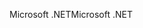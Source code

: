 <span data-ttu-id="6d9d1-101">Microsoft .NET</span><span class="sxs-lookup"><span data-stu-id="6d9d1-101">Microsoft .NET</span></span>